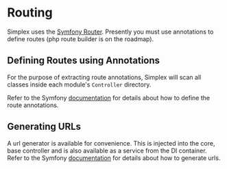 Routing
=======

Simplex uses the [Symfony Router](http://symfony.com/doc/current/components/routing.html). Presently you must use
annotations to define routes (php route builder is on the roadmap).


Defining Routes using Annotations
---------------------------------

For the purpose of extracting route annotations, Simplex will scan all classes inside each module's `Controller` 
directory. 

Refer to the Symfony [documentation](http://symfony.com/doc/current/routing.html) for details about how to
define the route annotations.


Generating URLs
---------------

A url generator is available for convenience. This is injected into the core, base controller and is also available
as a service from the DI container. Refer to the Symfony [documentation](http://symfony.com/doc/current/routing.html#generating-urls) 
for details about how to generate urls.
